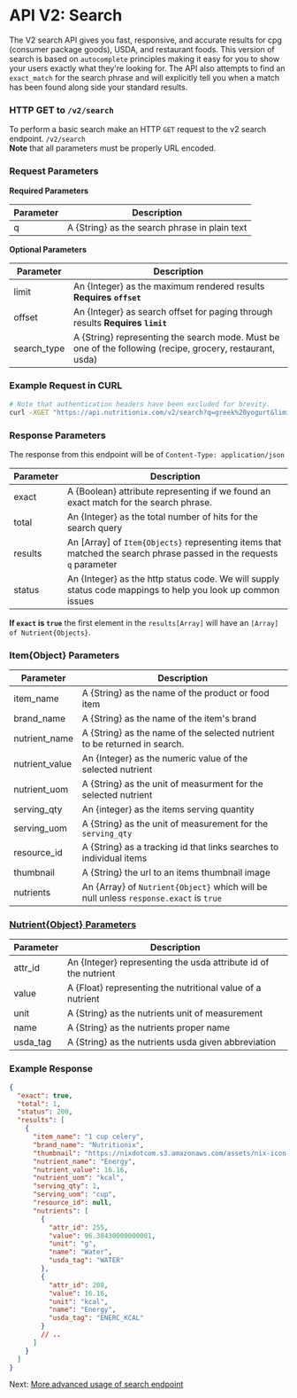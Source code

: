 API V2: Search
======================================

The V2 search API gives you fast, responsive, and accurate results for cpg (consumer package goods), USDA, and restaurant foods.
This version of search is based on `autocomplete` principles making it easy for you to show your users exactly what they're looking for.
The API also attempts to find an `exact_match` for the search phrase and will explicitly tell you when a match has been found along side your standard results.

### HTTP GET to `/v2/search`

To perform a basic search make an HTTP `GET` request to the v2 search endpoint. `/v2/search`<br>
**Note** that all parameters must be properly URL encoded.

### Request Parameters

**Required Parameters**

| Parameter       | Description                          |
|-----------------|--------------------------------------|
| q               | A {String} as the search phrase in plain text |

**Optional Parameters**

| Parameter       | Description                          |
|-----------------|--------------------------------------|
| limit           | An {Integer} as the maximum rendered results  **Requires `offset`** |
| offset          | An {Integer} as search offset for paging through results **Requires `limit`** |
| search_type     | A {String} representing the search mode. Must be one of the following (recipe, grocery, restaurant, usda) |


### Example Request in CURL

```sh
# Note that authentication headers have been excluded for brevity.
curl -XGET "https://api.nutritionix.com/v2/search?q=greek%20yogurt&limit=10&offset=0&search_type=grocery"
```

### Response Parameters

The response from this endpoint will be of `Content-Type: application/json`<br>

| Parameter       | Description                          |
|-----------------|--------------------------------------|
| exact           | A {Boolean} attribute representing if we found an exact match for the search phrase. |
| total           | An {Integer} as the total number of hits for the search query |
| results         | An [Array] of `Item{Objects}` representing items that matched the search phrase passed in the requests `q` parameter |
| status          | An {Integer} as the http status code. We will supply status code mappings to help you look up common issues |

**If `exact` is `true`** the first element in the `results[Array]` will have an `[Array] of Nutrient{Objects}`.

### Item{Object} Parameters

| Parameter            | Description                          |
|--------------------- |--------------------------------------|
| item_name            | A {String} as the name of the product or food item |
| brand_name           | A {String} as the name of the item's brand |
| nutrient_name        | A {String} as the name of the selected nutrient to be returned in search. |
| nutrient_value       | An {Integer} as the numeric value of the selected nutrient |
| nutrient_uom         | A {String} as the unit of measurment for the selected nutrient |
| serving_qty          | An {integer} as the items serving quantity |
| serving_uom          | A {String} as the unit of measurement for the `serving_qty`   |
| resource_id          | A {String} as a tracking id that links searches to individual items |
| thumbnail            | A {String} the url to an items thumbnail image |
| nutrients            | An {Array} of `Nutrient{Object}` which will be null unless `response.exact` is `true` |


### [Nutrient{Object} Parameters](#nutrient-params)

| Parameter            | Description                          |
|--------------------- |--------------------------------------|
| attr_id              | An {Integer} representing the usda attribute id of the nutrient |
| value                | A {Float} representing the nutritional value of a nutrient |
| unit                 | A {String} as the nutrients unit of measurement |
| name                 | A {String} as the nutrients proper name |
| usda_tag             | A {String} as the nutrients usda given abbreviation |

### Example Response

```json
{
  "exact": true,
  "total": 1,
  "status": 200,
  "results": [
    {
      "item_name": "1 cup celery",
      "brand_name": "Nutritionix",
      "thumbnail": "https://nixdotcom.s3.amazonaws.com/assets/nix-icon-small.png",
      "nutrient_name": "Energy",
      "nutrient_value": 16.16,
      "nutrient_uom": "kcal",
      "serving_qty": 1,
      "serving_uom": "cup",
      "resource_id": null,
      "nutrients": [
        {
          "attr_id": 255,
          "value": 96.38430000000001,
          "unit": "g",
          "name": "Water",
          "usda_tag": "WATER"
        },
        {
          "attr_id": 208,
          "value": 16.16,
          "unit": "kcal",
          "name": "Energy",
          "usda_tag": "ENERC_KCAL"
        }
        // ..
      ]
    }
  ]
}
```

Next: [More advanced usage of search endpoint][1]

[1]: search-advanced.md
